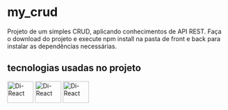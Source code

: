 # my_crud
Projeto de um simples CRUD, aplicando conhecimentos de API REST.
Faça o download do projeto e execute npm install na pasta de front e back para instalar as dependências necessárias. 

## tecnologias usadas no projeto

<img align="center" alt="Di-React" height="50" width="60" src="https://cdn.jsdelivr.net/gh/devicons/devicon/icons/react/react-original-wordmark.svg" />
<img align="center" alt="Di-React" height="50" width="60" src="https://cdn.jsdelivr.net/gh/devicons/devicon/icons/nodejs/nodejs-plain.svg" />
<img align="center" alt="Di-React" height="50" width="60" src="https://cdn.jsdelivr.net/gh/devicons/devicon/icons/mongodb/mongodb-original-wordmark.svg" />
          


          
          
          
          

